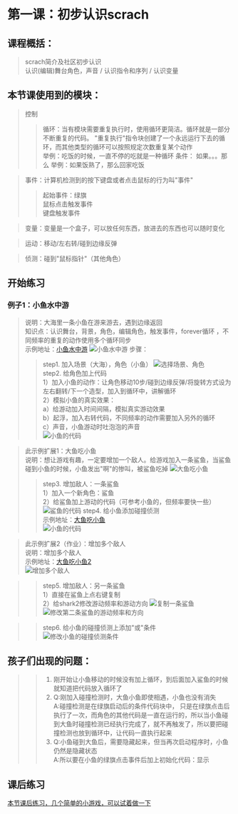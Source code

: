 # 第一课：初步认识scrach 

## 课程概括：
> scrach简介及社区初步认识    
> 认识(编辑)舞台角色，声音 / 认识指令和序列 / 认识变量

## 本节课使用到的模块：
> 控制
>> 循环：当有模块需要重复执行时，使用循环更简洁。循环就是一部分不断重复的代码。
        "重复执行"指令块创建了一个永远运行下去的循环，而其他类型的循环可以按照规定次数重复某个动作  
        举例：吃饭的时候，一直不停的吃就是一种循环
>> 条件： 如果。。。那么
        举例：如果饭熟了，那么回家吃饭 

> 事件：计算机检测到的按下键盘或者点击鼠标的行为叫"事件"   
>> 起始事件：绿旗   
>> 鼠标点击触发事件   
>> 键盘触发事件   

> 变量：变量是一个盒子，可以放任何东西，放进去的东西也可以随时变化

> 运动：移动/左右转/碰到边缘反弹

> 侦测：碰到"鼠标指针"（其他角色）

## 开始练习
### 例子1：小鱼水中游    
> 说明：大海里一条小鱼在游来游去，遇到边缘返回   
> 知识点：认识舞台，背景，角色，编辑角色，触发事件，forever循环 ，不同频率的重复的动作使用多个循环同步     
> 示例地址：[小鱼水中游](https://scratch.mit.edu/projects/321283450/editor "最简单的循环")
![小鱼水中游](https://raw.githubusercontent.com/jellier/teachkidscratch/master/thumb/fishSwim.jpg)
> 步骤：
>> step1. 加入场景（大海），角色（小鱼） 
![选择场景、角色](https://raw.githubusercontent.com/jellier/teachkidscratch/master/thumb/fishSwim_choose.jpg)     
>> step2. 给角色加上代码   
        1）加入小鱼的动作：让角色移动10步/碰到边缘反弹/将旋转方式设为左右翻转/下一个造型，加入到循环中，讲解循环              
        2）模拟小鱼的真实效果：   
            a）给游动加入时间间隔，模拟真实游动效果    
            b）起浮，加入右转代码，不同频率的动作需要加入另外的循环  
            c）声音，小鱼游动时吐泡泡的声音    
![小鱼的代码](https://raw.githubusercontent.com/jellier/teachkidscratch/master/thumb/fishSwim_code.jpg)        

 
> 此示例扩展1：大鱼吃小鱼   
> 说明：想让游戏有趣，一定要增加一个敌人。给游戏加入一条鲨鱼，当鲨鱼碰到小鱼的时候，小鱼发出"啊"的惨叫，被鲨鱼吃掉 
![大鱼吃小鱼](https://raw.githubusercontent.com/jellier/teachkidscratch/master/thumb/EatFish1.jpg)   
>> step3. 增加敌人：一条鲨鱼    
        1）加入一个新角色：鲨鱼    
        2）给鲨鱼加上游动的代码（可参考小鱼的，但频率要快一些）   
![鲨鱼的代码](https://raw.githubusercontent.com/jellier/teachkidscratch/master/thumb/EatFish1_shark.jpg) 
>> step4. 给小鱼添加碰撞侦测     
> 示例地址：[大鱼吃小鱼](https://scratch.mit.edu/projects/324020784/editor "加入敌人")    
![小鱼的代码](https://raw.githubusercontent.com/jellier/teachkidscratch/master/thumb/EatFish1_fish.jpg)

> 此示例扩展2（作业）：增加多个敌人   
> 说明：增加多个敌人  
> 示例地址：[大鱼吃小鱼2](https://scratch.mit.edu/projects/324022543/editor "加入多个敌人")  
![增加多个敌人](https://raw.githubusercontent.com/jellier/teachkidscratch/master/thumb/EatFish2.jpg)

>> step5. 增加敌人：另一条鲨鱼    
        1）直接在鲨鱼上点右键复制    
        2）给shark2修改游动频率和游动方向 
![复制一条鲨鱼](https://raw.githubusercontent.com/jellier/teachkidscratch/master/thumb/EatFish2_copy.jpg)
![修改第二条鲨鱼的游动频率和方向](https://raw.githubusercontent.com/jellier/teachkidscratch/master/thumb/EatFish2_shark2.jpg)

>> step6. 给小鱼的碰撞侦测上添加"或"条件    
![修改小鱼的碰撞侦测条件](https://raw.githubusercontent.com/jellier/teachkidscratch/master/thumb/EatFish2_fish.jpg)


## 孩子们出现的问题：  
>>1. 刚开始让小鱼移动的时候没有加上循环，到后面加入鲨鱼的时候就知道把代码放入循环了    
>>2. Q:刚加入碰撞检测时，大鱼小鱼即使相遇，小鱼也没有消失   
     A:碰撞检测是在绿旗启动后的条件代码块中， 只是在绿旗点击后执行了一次，而角色的其他代码是一直在运行的，所以当小鱼碰到大鱼时碰撞检测已经执行完成了，就不再触发了，所以要把碰撞检测也放到循环中，让代码一直执行起来      
>>3. Q:小鱼碰到大鱼后，需要隐藏起来，但当再次启动程序时，小鱼仍然是隐藏状态   
     A:所以要在小鱼的绿旗点击事件后加上初始化代码：显示     

        

## 课后练习
[本节课后练习，几个简单的小游戏，可以试着做一下](exercise1.md)


 


